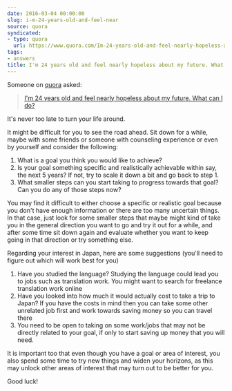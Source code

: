 ```yaml
---
date: 2016-03-04 00:00:00
slug: i-m-24-years-old-and-feel-near
source: quora
syndicated:
- type: quora
  url: https://www.quora.com/Im-24-years-old-and-feel-nearly-hopeless-about-my-future-What-can-I-do-1/answer/Roy-Tang
tags:
- answers
title: I'm 24 years old and feel nearly hopeless about my future. What can I do?
---
```


Someone on [quora](https://quora.com) asked:

> [I'm 24 years old and feel nearly hopeless about my future. What can I do?](https://www.quora.com/Im-24-years-old-and-feel-nearly-hopeless-about-my-future-What-can-I-do-1/answer/Roy-Tang)


It's never too late to turn your life around.

It might be difficult for you to see the road ahead. Sit down for a while, maybe with some friends or someone with counseling experience or even by yourself and consider the following:</p><ol><li>What is a goal you think you would like to achieve?</li><li>Is your goal something specific and realistically achievable within say, the next 5 years? If not, try to scale it down a bit and go back to step 1.</li><li>What smaller steps can you start taking to progress towards that goal? Can you do any of those steps now?</li></ol><p class="ui_qtext_para u-ltr u-text-align--start">You may find it difficult to either choose a specific or realistic goal because you don't have enough information or there are too many uncertain things. In that case, just look for some smaller steps that maybe might kind of take you in the general direction you want to go and try it out for a while, and after some time sit down again and evaluate whether you want to keep going in that direction or try something else.

Regarding your interest in Japan, here are some suggestions (you'll need to figure out which will work best for you)</p><ol><li>Have you studied the language? Studying the language could lead you to jobs such as translation work. You might want to search for freelance translation work online</li><li>Have you looked into how much it would actually cost to take a trip to Japan? If you have the costs in mind then you can take some other unrelated job first and work towards saving money so you can travel there</li><li>You need to be open to taking on some work/jobs that may not be directly related to your goal, if only to start saving up money that you will need.</li></ol><p class="ui_qtext_para u-ltr u-text-align--start">It is important too that even though you have a goal or area of interest, you also spend some time to try new things and widen your horizons, as this may unlock other areas of interest that may turn out to be better for you.

Good luck!